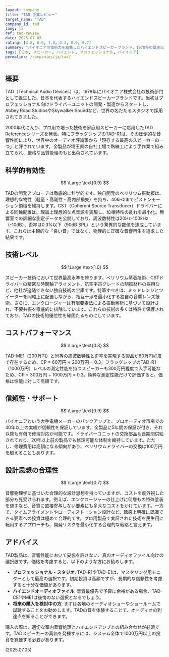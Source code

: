```yaml
---
layout: company
title: "TAD 企業レビュー"
target_name: "TAD"
company_id: tad
lang: ja
ref: tad-review
date: 2025-07-05
rating: [3.8, 0.9, 1.0, 0.3, 0.9, 0.7]
summary: "パイオニアの技術力を結集したハイエンドスピーカーブランド。1978年の誕生以来、プロフェッショナルスタジオモニターで培った技術を家庭用スピーカーに投入し、世界最高峰の音響性能を実現しています。ベリリウム振動板やコンセントリックドライバーなど、独自技術の塊とも言える製品群は、測定データと聴感の両方で圧倒的な性能を示します。ただし、最小モデルでも200万円を超える価格設定は、限られたオーディオファイルのみが手にできる究極の選択肢です。"
tags: [日本, スピーカー, ハイエンド, プロフェッショナル, パイオニア]
permalink: /companies/ja/tad/
---
```


## 概要

TAD（Technical Audio Devices）は、1978年にパイオニア株式会社の技術部門として誕生した、日本を代表するハイエンドスピーカーブランドです。当初はプロフェッショナル向けドライバーユニットの開発・製造からスタートし、Abbey Road StudiosやSkywalker Soundなど、世界の名だたるスタジオで採用されてきました。

2000年代に入り、プロ用で培った技術を家庭用スピーカーに応用したTAD Referenceシリーズを発表。特にフラッグシップのTAD-R1は、その圧倒的な音響性能により、世界中のオーディオ評論家から「現存する最高のスピーカーの一つ」と評されています。全製品が埼玉県の自社工場で熟練工により手作業で組み立てられ、厳格な品質管理のもと出荷されています。

## 科学的有効性

$$ \Large \text{0.9} $$

TADの開発アプローチは徹底的に科学的です。独自開発のベリリウム振動板は、理想的な物性（軽量・高剛性・高内部損失）を持ち、40kHzまでピストンモーション領域を維持します。CST（Coherent Source Transducer）ドライバーによる同軸配置は、理論上理想的な点音源を実現し、位相特性の乱れを最小化。無響室での詳細な測定データを公開しており、周波数特性は20Hz-100kHz（-10dB）、歪率は0.3%以下（90dB SPL）という驚異的な数値を達成しています。これらは主観的な「良い音」ではなく、物理的に正確な音響再生を追求した結果です。

## 技術レベル

$$ \Large \text{1.0} $$

スピーカー技術において世界最高水準を誇ります。ベリリウム蒸着技術、CSTドライバーの精密な時間軸アライメント、航空宇宙グレードの制振材料の採用など、他社が追随できない独自技術の宝庫です。特筆すべきは、ミッドレンジとツイーターを同軸上に配置しながら、相互干渉を最小化する独自の音響レンズ技術。さらに、エンクロージャーは有限要素法による振動解析に基づいて設計され、不要共振を徹底的に排除しています。これらの技術の多くは特許で保護されており、TADの技術的優位性を確固たるものにしています。

## コストパフォーマンス

$$ \Large \text{0.3} $$

TAD-ME1（200万円）と同等の周波数特性と歪率を実現する製品が60万円程度で存在するため、CP = 60万円 ÷ 200万円 = 0.3。フラッグシップのTAD-R1（1000万円）レベルの測定性能を持つスピーカーも300万円程度で入手可能なため、CP = 300万円 ÷ 1000万円 = 0.3。純粋な測定性能だけで評価すると、価格は性能に対して高額です。

## 信頼性・サポート

$$ \Large \text{0.9} $$

パイオニアという大手電機メーカーのバックアップと、プロオーディオ市場での40年以上の実績が信頼性を保証しています。全製品に5年間の保証が付き、それ以降も有償で修理対応が可能です。ドライバーユニットの交換部品も長期間供給されており、20年以上前の製品でも修理可能な体制を維持しています。ただし、修理費用は高額になる傾向があり、ベリリウムドライバーの交換は100万円を超えることもあります。

## 設計思想の合理性

$$ \Large \text{0.7} $$

音響物理学に基づいた合理的な設計思想を持っていますが、コストを度外視した部分も見受けられます。例えば、エンクロージャーの仕上げに何層もの特殊塗装を施すなど、音質に直接寄与しない要素にも多大なコストをかけています。一方で、タイムアライメントやローディストーション設計など、聴感上明確に認識できる要素への投資は極めて合理的です。プロ用製品で実証された技術を民生用に転用するアプローチも、開発リスクを最小化する合理的な戦略と言えます。

## アドバイス

TAD製品は、音響性能において妥協を許さない、真のオーディオファイル向けの選択肢です。価格を考慮すると、以下のような方にお勧めします。

- **プロフェッショナル・スタジオ**: TAD-R1やTAD-E1は、マスタリング用モニターとして最高の選択です。初期投資は高額ですが、長期的な信頼性を考慮すると十分な価値があります。
- **ハイエンドオーディオファイル**: 音質最優先で予算に余裕がある場合、TAD-CE1やME1は後悔のない選択となるでしょう。
- **将来の購入を検討中の方**: まずは各地のオーディオショーやショールームで試聴することをお勧めします。TADの音を体験することで、オーディオの到達点を知ることができます。

購入の際は、適切な室内音響処理とハイエンドアンプとの組み合わせが必須です。TADスピーカーの真価を発揮するには、システム全体で1000万円以上の投資を覚悟する必要があります。

(2025.07.05)
